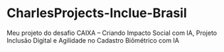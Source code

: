 # CharlesProjects-Inclue-Brasil
Meu projeto do desafio CAIXA – Criando Impacto Social com IA, Projeto Inclusão Digital e Agilidade no Cadastro Biômétrico com IA

